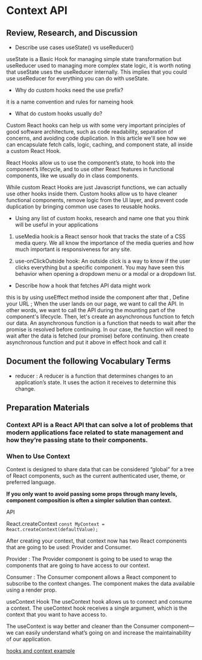 # Context API

## Review, Research, and Discussion

+ Describe use cases useState() vs useReducer()

useState is a Basic Hook for managing simple state transformation but useReducer used to managing more complex state logic, it is worth noting that useState uses the useReducer internally. This implies that you could use useReducer for everything you can do with useState.
+ Why do custom hooks need the use prefix?

it is a name convention and rules for nameing hook

+ What do custom hooks usually do?

Custom React hooks can help us with some very important principles of good software architecture, such as code readability, separation of concerns, and avoiding code duplication.
In this article we'll see how we can encapsulate fetch calls, logic, caching, and component state, all inside a custom React Hook.

React Hooks allow us to use the component’s state, to hook into the component’s lifecycle, and to use other React features in functional components, like we usually do in class components.

While custom React Hooks are just Javascript functions, we can actually use other hooks inside them. Custom hooks allow us to have cleaner functional components, remove logic from the UI layer, and prevent code duplication by bringing common use cases to reusable hooks.

+ Using any list of custom hooks, research and name one that you think will be useful in your applications

1. useMedia hook:is a React sensor hook that tracks the state of a CSS media query. We all know the importance of the media queries and how much important is responsiveness for any site.

2. use-onClickOutside hook: An outside click is a way to know if the user clicks everything but a specific component. You may have seen this behavior when opening a dropdown menu or a modal or a dropdown list.

+ Describe how a hook that fetches API data might work

this is by using useEffect method inside the component after that , Define your URL ; When the user lands on our page, we want to call the API. In other words, we want to call the API during the mounting part of the component's lifecycle.
Then, let's create an asynchronous function to fetch our data. An asynchronous function is a function that needs to wait after the promise is resolved before continuing. In our case, the function will need to wait after the data is fetched (our promise) before continuing.
then create asynchronous function and put it above in effect hook and call it 

## Document the following Vocabulary Terms

* reducer : A reducer is a function that determines changes to an application’s state. It uses the action it receives to determine this change.

## Preparation Materials

### Context API is a React API that can solve a lot of problems that modern applications face related to state management and how they’re passing state to their components.

### When to Use Context 
Context is designed to share data that can be considered “global” for a tree of React components, such as the current authenticated user, theme, or preferred language.

**If you only want to avoid passing some props through many levels, component composition is often a simpler solution than context.**

API

React.createContext
```const MyContext = React.createContext(defaultValue);```

After creating your context, that context now has two React components that are going to be used: Provider and Consumer.

Provider : The Provider component is going to be used to wrap the components that are going to have access to our context.

Consumer : The Consumer component allows a React component to subscribe to the context changes. The component makes the data available using a render prop.

useContext Hook
The useContext hook allows us to connect and consume a context. The useContext hook receives a single argument, which is the context that you want to have access to.

The useContext is way better and cleaner than the Consumer component—we can easily understand what’s going on and increase the maintainability of our application.


[hooks and context example](https://medium.com/swlh/snackbars-in-react-an-exercise-in-hooks-and-context-299b43fd2a2b)

